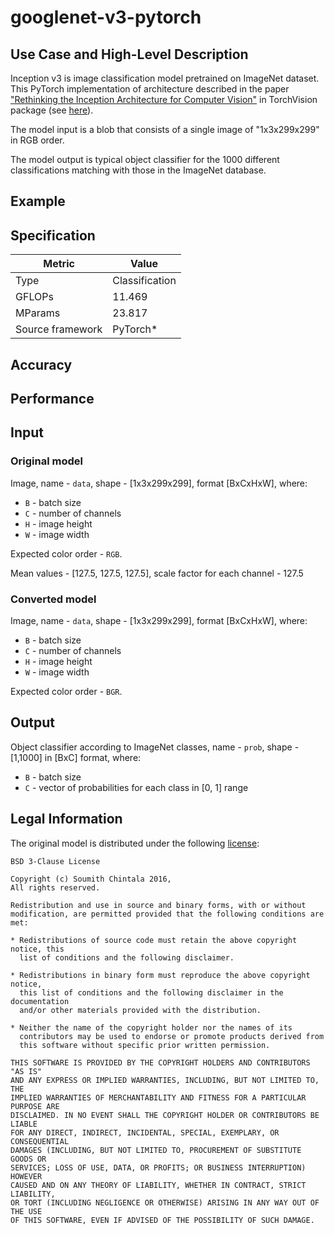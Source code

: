 # googlenet-v3-pytorch

## Use Case and High-Level Description

Inception v3 is image classification model pretrained on ImageNet dataset. This
PyTorch implementation of architecture described in the paper ["Rethinking
the Inception Architecture for Computer Vision"](https://arxiv.org/abs/1512.00567) in
TorchVision package (see [here](https://github.com/pytorch/vision)).

The model input is a blob that consists of a single image of "1x3x299x299"
in RGB order. 

The model output is typical object classifier for the 1000 different classifications
matching with those in the ImageNet database.

## Example

## Specification

| Metric            | Value         |
|-------------------|---------------|
| Type              | Classification|
| GFLOPs            | 11.469        |
| MParams           | 23.817        |
| Source framework  | PyTorch\*     |

## Accuracy

## Performance

## Input

### Original model

Image, name - `data`, shape - [1x3x299x299], format [BxCxHxW],
   where:

- `B` - batch size
- `C` - number of channels
- `H` - image height
- `W` - image width

Expected color order - `RGB`.

Mean values - [127.5, 127.5, 127.5], scale factor for each channel - 127.5

### Converted model

Image, name - `data`, shape - [1x3x299x299], format [BxCxHxW],
   where:

- `B` - batch size
- `C` - number of channels
- `H` - image height
- `W` - image width

Expected color order - `BGR`.

## Output

Object classifier according to ImageNet classes, name - `prob`, shape - [1,1000] in [BxC] format, where:

- `B` - batch size
- `C` - vector of probabilities for each class in [0, 1] range

## Legal Information

The original model is distributed under the following
[license](https://raw.githubusercontent.com/pytorch/vision/master/LICENSE):

```
BSD 3-Clause License

Copyright (c) Soumith Chintala 2016,
All rights reserved.

Redistribution and use in source and binary forms, with or without
modification, are permitted provided that the following conditions are met:

* Redistributions of source code must retain the above copyright notice, this
  list of conditions and the following disclaimer.

* Redistributions in binary form must reproduce the above copyright notice,
  this list of conditions and the following disclaimer in the documentation
  and/or other materials provided with the distribution.

* Neither the name of the copyright holder nor the names of its
  contributors may be used to endorse or promote products derived from
  this software without specific prior written permission.

THIS SOFTWARE IS PROVIDED BY THE COPYRIGHT HOLDERS AND CONTRIBUTORS "AS IS"
AND ANY EXPRESS OR IMPLIED WARRANTIES, INCLUDING, BUT NOT LIMITED TO, THE
IMPLIED WARRANTIES OF MERCHANTABILITY AND FITNESS FOR A PARTICULAR PURPOSE ARE
DISCLAIMED. IN NO EVENT SHALL THE COPYRIGHT HOLDER OR CONTRIBUTORS BE LIABLE
FOR ANY DIRECT, INDIRECT, INCIDENTAL, SPECIAL, EXEMPLARY, OR CONSEQUENTIAL
DAMAGES (INCLUDING, BUT NOT LIMITED TO, PROCUREMENT OF SUBSTITUTE GOODS OR
SERVICES; LOSS OF USE, DATA, OR PROFITS; OR BUSINESS INTERRUPTION) HOWEVER
CAUSED AND ON ANY THEORY OF LIABILITY, WHETHER IN CONTRACT, STRICT LIABILITY,
OR TORT (INCLUDING NEGLIGENCE OR OTHERWISE) ARISING IN ANY WAY OUT OF THE USE
OF THIS SOFTWARE, EVEN IF ADVISED OF THE POSSIBILITY OF SUCH DAMAGE.
```
